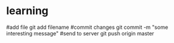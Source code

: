 learning
========

#add file
git add filename
#commit changes
git commit -m "some interesting message"
#send to server
git push origin master
